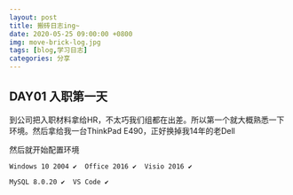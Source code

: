 ```yaml
---
layout: post
title: 搬砖日志ing~
date: 2020-05-25 09:00:00 +0800
img: move-brick-log.jpg
tags: [blog,学习日志]
categories: 分享
---
```


## DAY01 入职第一天

到公司把入职材料拿给HR，不太巧我们组都在出差。所以第一个就大概熟悉一下环境。然后拿给我一台ThinkPad E490，正好换掉我14年的老Dell

然后就开始配置环境

    Windows 10 2004 ✔  Office 2016 ✔  Visio 2016 ✔
    
    MySQL 8.0.20 ✔  VS Code ✔ 




